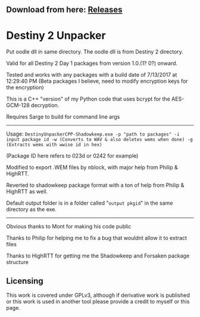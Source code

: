 ## Download from here: [Releases](https://github.com/nblockbuster/DestinyUnpackerCPP/releases/tag/s1.0)

# Destiny 2 Unpacker
Put oodle dll in same directory. The oodle dll is from Destiny 2 directory.

Valid for all Destiny 2 Day 1 packages from version 1.0.(1? 0?) onward.

Tested and works with any packages with a build date of 7/13/2017 at 12:29:40 PM (Beta packages I believe, need to modify encryption keys for the encryption)

This is a C++ "version" of my Python code that uses bcrypt for the AES-GCM-128 decryption.

Requires Sarge to build for command line args

-----

Usage: `DestinyUnpackerCPP-Shadowkeep.exe -p "path to packages" -i input package id -w (Converts to WAV & also deletes wems when done) -g (Extracts wems with wwise id in hex)`

(Package ID here refers to 023d or 0242 for example)

Modified to export .WEM files by nblock, with major help from Philip & HighRTT.

Reverted to shadowkeep package format with a ton of help from Philip & HighRTT as well.

Default output folder is in a folder called "`output pkgid`" in the same directory as the exe. 

-----

Obvious thanks to Mont for making his code public

Thanks to Philip for helping me to fix a bug that wouldnt allow it to extract files

Thanks to HighRTT for getting me the Shadowkeep and Forsaken package structure

## Licensing

This work is covered under GPLv3, although if derivative work is published or this work is used in another tool please provide a credit to myself or this page.
